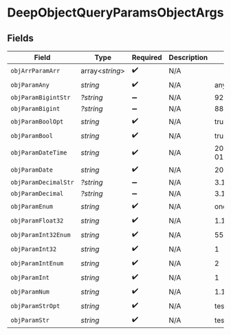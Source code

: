 # DeepObjectQueryParamsObjectArgs


## Fields

| Field                          | Type                           | Required                       | Description                    | Example                        |
| ------------------------------ | ------------------------------ | ------------------------------ | ------------------------------ | ------------------------------ |
| `objArrParamArr`               | array<*string*>                | :heavy_check_mark:             | N/A                            |                                |
| `objParamAny`                  | *string*                       | :heavy_check_mark:             | N/A                            | any                            |
| `objParamBigintStr`            | *?string*                      | :heavy_minus_sign:             | N/A                            | 9223372036854775808            |
| `objParamBigint`               | *?string*                      | :heavy_minus_sign:             | N/A                            | 8821239038968084               |
| `objParamBoolOpt`              | *string*                       | :heavy_check_mark:             | N/A                            | true                           |
| `objParamBool`                 | *string*                       | :heavy_check_mark:             | N/A                            | true                           |
| `objParamDateTime`             | *string*                       | :heavy_check_mark:             | N/A                            | 2020-01-01T00:00:00.000000001Z |
| `objParamDate`                 | *string*                       | :heavy_check_mark:             | N/A                            | 2020-01-01                     |
| `objParamDecimalStr`           | *?string*                      | :heavy_minus_sign:             | N/A                            | 3.14159265358979344719667586   |
| `objParamDecimal`              | *?string*                      | :heavy_minus_sign:             | N/A                            | 3.141592653589793              |
| `objParamEnum`                 | *string*                       | :heavy_check_mark:             | N/A                            | one                            |
| `objParamFloat32`              | *string*                       | :heavy_check_mark:             | N/A                            | 1.1                            |
| `objParamInt32Enum`            | *string*                       | :heavy_check_mark:             | N/A                            | 55                             |
| `objParamInt32`                | *string*                       | :heavy_check_mark:             | N/A                            | 1                              |
| `objParamIntEnum`              | *string*                       | :heavy_check_mark:             | N/A                            | 2                              |
| `objParamInt`                  | *string*                       | :heavy_check_mark:             | N/A                            | 1                              |
| `objParamNum`                  | *string*                       | :heavy_check_mark:             | N/A                            | 1.1                            |
| `objParamStrOpt`               | *string*                       | :heavy_check_mark:             | N/A                            | testOptional                   |
| `objParamStr`                  | *string*                       | :heavy_check_mark:             | N/A                            | test                           |